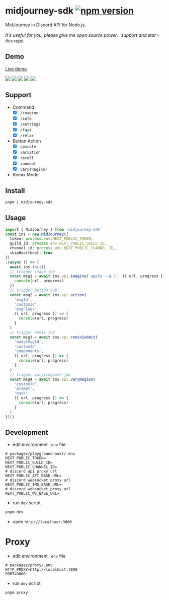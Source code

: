 # midjourney-sdk <a href="https://www.npmjs.com/package/midjourney-sdk"><img src="https://img.shields.io/npm/v/midjourney-sdk.svg?maxAge=3600" alt="npm version" /></a>

MidJourney in Discord API for Node.js.

_It's useful for you, please give me open source power、support and star✨ this repo._

## Demo

[Live demo](https://midjourney-sdk-playground-next.vercel.app)

![](assets/2671694615683.png)
![](assets/241131694080315_.png)
![](assets/WX20230910-140608@2x.png)
![](assets/WX20230910-140737@2x.png)
![](assets/2661694615634.png)

## Support

- Command
  - [x] `/imagine`
  - [x] `/info`
  - [x] `/settings`
  - [x] `/fast`
  - [x] `/relax`
- Button Action
  - [x] `upscale`
  - [x] `variation`
  - [x] `reroll`
  - [x] `zoomout`
  - [x] `vary(Region)`
- Remix Mode

## Install

```bash
pnpm i midjourney-sdk
```

## Usage

```typescript
import { MidJourney } from 'midjourney-sdk'
const ins = new MidJourney({
  token: process.env.NEXT_PUBLIC_TOKEN,
  guild_id: process.env.NEXT_PUBLIC_GUILD_ID,
  channel_id: process.env.NEXT_PUBLIC_CHANNEL_ID,
  skipHeartbeat: true
})
;(async () => {
  await ins.init()
  // trigger image job
  const msg1 = await ins.api.imagine('apple --q 5', ({ url, progress }) => {
    console(url, progress)
  })
  // trigger button job
  const msg2 = await ins.api.action(
    'msgId',
    'customId',
    'msgFlags',
    ({ url, progress }) => {
      console(url, progress)
    }
  )
  // trigger remix job
  const msg3 = await ins.api.remixSubmit(
    'modalMsgId',
    'customId',
    'components',
    ({ url, progress }) => {
      console(url, progress)
    }
  )
  // trigger vary(region) job
  const msg4 = await ins.api.varyRegion(
    'customId',
    'prompt',
    'mask',
    ({ url, progress }) => {
      console(url, progress)
    }
  )
})()
```

## Development

- edit environment `.env` file

```
# packages/playground-next/.env
NEXT_PUBLIC_TOKEN=
NEXT_PUBLIC_GUILD_ID=
NEXT_PUBLIC_CHANNEL_ID=
# discord api proxy url
NEXT_PUBLIC_API_BASE_URL=
# discord websocket proxy url
NEXT_PUBLIC_IMG_BASE_URL=
# discord websocket proxy url
NEXT_PUBLIC_WS_BASE_URL=
```

- run `dev` script

```bash
pnpm dev
```

- open `http://localhost:3000`

# Proxy

- edit environment `.env` file

```
# packages/proxy/.env
HTTP_PROXY=http://localhost:7890
PORT=9000
```

- run `dev` script

```bash
pnpm proxy
```
